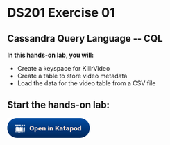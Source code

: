 # DS201 Exercise 01

## Cassandra Query Language -- CQL

**In this hands-on lab, you will:**
*	Create a keyspace for KillrVideo
*	Create a table to store video metadata
*	Load the data for the video table from a CSV file



## Start the hands-on lab:

[![Open in KataPod](https://github.com/DataStax-Academy/katapod-shared-assets/blob/main/images/open-in-katapod.png)](https://gitpod.io/##https://github.com/drchung5/ds201-lab02/)